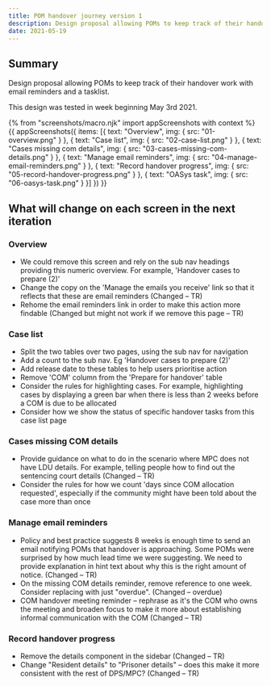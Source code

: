 ```yaml
---
title: POM handover journey version 1
description: Design proposal allowing POMs to keep track of their handover work with email reminders and a tasklist.
date: 2021-05-19
---
```


## Summary

Design proposal allowing POMs to keep track of their handover work with email reminders and a tasklist.

This design was tested in week beginning May 3rd 2021.


{% from "screenshots/macro.njk" import appScreenshots with context %}
{{ appScreenshots({
  items: [{
      text: "Overview",
      img: { src: "01-overview.png" }
    }, {
      text: "Case list",
      img: { src: "02-case-list.png" }
    }, {
      text: "Cases missing com details",
      img: { src: "03-cases-missing-com-details.png" }
    }, {
      text: "Manage email reminders",
      img: { src: "04-manage-email-reminders.png" }
    }, {
      text: "Record handover progress",
      img: { src: "05-record-handover-progress.png" }
    }, {
      text: "OASys task",
      img: { src: "06-oasys-task.png" }
    }]
}) }}

## What will change on each screen in the next iteration

### Overview

* We could remove this screen and rely on the sub nav headings providing this numeric overview. For example, 'Handover cases to prepare (2)'
* Change the copy on the 'Manage the emails you receive' link so that it reflects that these are email reminders (Changed – TR)
* Rehome the email reminders link in order to make this action more findable (Changed but might not work if we remove this page – TR)

### Case list

* Split the two tables over two pages, using the sub nav for navigation
* Add a count to the sub nav. Eg 'Handover cases to prepare (2)'
* Add release date to these tables to help users prioritise action
* Remove 'COM' column from the 'Prepare for handover' table
* Consider the rules for highlighting cases. For example, highlighting cases by displaying a green bar when there is less than 2 weeks before a COM is due to be allocated
* Consider how we show the status of specific handover tasks from this case list page


### Cases missing COM details

* Provide guidance on what to do in the scenario where MPC does not have LDU details. For example, telling people how to find out the sentencing court details (Changed – TR)
* Consider the rules for how we count 'days since COM allocation requested', especially if the community might have been told about the case more than once  

### Manage email reminders

* Policy and best practice suggests 8 weeks is enough time to send an email notifying POMs that handover is approaching. Some POMs were surprised by how much lead time we were suggesting. We need to provide explanation in hint text about why this is the right amount of notice. (Changed – TR)
* On the missing COM details reminder, remove reference to one week. Consider replacing with just "overdue". (Changed – overdue)
* COM handover meeting reminder – rephrase as it's the COM who owns the meeting and broaden focus to make it more about establishing informal communication with the COM (Changed – TR)

### Record handover progress

* Remove the details component in the sidebar (Changed – TR)
* Change "Resident details" to "Prisoner details" – does this make it more consistent with the rest of DPS/MPC? (Changed – TR)
